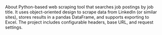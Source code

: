 About
Python-based web scraping tool that searches job postings by job title. It uses object-oriented design to scrape data from LinkedIn (or similar sites), stores results in a pandas DataFrame, and supports exporting to Excel. The project includes configurable headers, base URL, and request settings.

